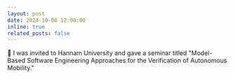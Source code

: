 ```yaml
---
layout: post
date: 2024-10-08 12:00:00
inline: true
related_posts: false
---
```


🎤 I was invited to Hannam University and gave a seminar titled "Model-Based Software Engineering Approaches for the Verification of Autonomous Mobility."
